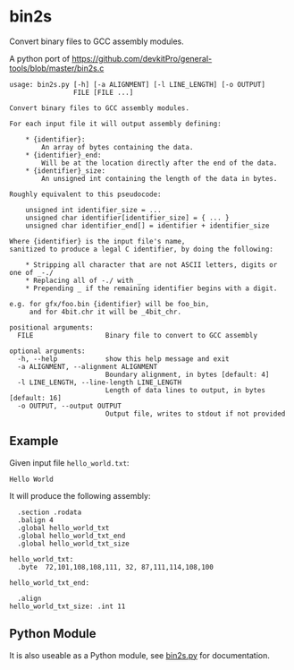 # bin2s
Convert binary files to GCC assembly modules.

A python port of https://github.com/devkitPro/general-tools/blob/master/bin2s.c

```
usage: bin2s.py [-h] [-a ALIGNMENT] [-l LINE_LENGTH] [-o OUTPUT]
                FILE [FILE ...]

Convert binary files to GCC assembly modules.

For each input file it will output assembly defining:

    * {identifier}:
        An array of bytes containing the data.
    * {identifier}_end:
        Will be at the location directly after the end of the data.
    * {identifier}_size:
        An unsigned int containing the length of the data in bytes.

Roughly equivalent to this pseudocode:

    unsigned int identifier_size = ...
    unsigned char identifier[identifier_size] = { ... }
    unsigned char identifier_end[] = identifier + identifier_size

Where {identifier} is the input file's name,
sanitized to produce a legal C identifier, by doing the following:

    * Stripping all character that are not ASCII letters, digits or one of _-./
    * Replacing all of -./ with _
    * Prepending _ if the remaining identifier begins with a digit.

e.g. for gfx/foo.bin {identifier} will be foo_bin,
     and for 4bit.chr it will be _4bit_chr.

positional arguments:
  FILE                  Binary file to convert to GCC assembly

optional arguments:
  -h, --help            show this help message and exit
  -a ALIGNMENT, --alignment ALIGNMENT
                        Boundary alignment, in bytes [default: 4]
  -l LINE_LENGTH, --line-length LINE_LENGTH
                        Length of data lines to output, in bytes [default: 16]
  -o OUTPUT, --output OUTPUT
                        Output file, writes to stdout if not provided
```

## Example

Given input file `hello_world.txt`:
```
Hello World
```
It will produce the following assembly:
```
  .section .rodata
  .balign 4
  .global hello_world_txt
  .global hello_world_txt_end
  .global hello_world_txt_size

hello_world_txt:
  .byte  72,101,108,108,111, 32, 87,111,114,108,100

hello_world_txt_end:

  .align
hello_world_txt_size: .int 11
```

## Python Module

It is also useable as a Python module, see [bin2s.py](bin2s.py) for documentation.
